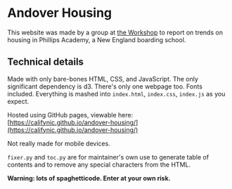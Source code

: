 # Andover Housing

This website was made by a group at [the Workshop](https://tanginstitute.andover.edu/ourwork/school-within-a-school) to report on trends on housing in Phillips Academy, a New England boarding school.

## Technical details

Made with only bare-bones HTML, CSS, and JavaScript. The only significant dependency is d3. There's only one webpage too. Fonts included. Everything is mashed into ``index.html``, ``index.css``, ``index.js`` as you expect.

Hosted using GitHub pages, viewable here: [https://califynic.github.io/andover-housing/](https://califynic.github.io/andover-housing/)

Not really made for mobile devices.

``fixer.py`` and ``toc.py`` are for maintainer's own use to generate table of contents and to remove any special characters from the HTML.

**Warning: lots of spaghetticode. Enter at your own risk.**
